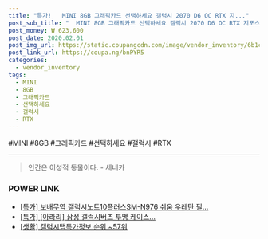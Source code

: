 ```yaml
--- 
title: "특가!   MINI 8GB 그래픽카드 선택하세요 갤럭시 2070 D6 OC RTX 지..." 
post_sub_title: "  MINI 8GB 그래픽카드 선택하세요 갤럭시 2070 D6 OC RTX 지포스 GALAX" 
post_money: ₩ 623,600 
post_date: 2020.02.01 
post_img_url: https://static.coupangcdn.com/image/vendor_inventory/6b1c/c5cd42e34cc0c1eb8d95068669976a23de2821a546b78cd9cca3f890a044.jpg 
post_link_url: https://coupa.ng/bnPYR5 
categories: 
  - vendor_inventory 
tags: 
  - MINI 
  - 8GB 
  - 그래픽카드 
  - 선택하세요 
  - 갤럭시 
  - RTX 
--- 
```

  #MINI #8GB #그래픽카드 #선택하세요 #갤럭시 #RTX 
<hr> 

> 인간은 이성적 동물이다. - 세네카 


### POWER LINK

* <a href="https://blog.naver.com/an0733/221786418959" target="_blank">[특가] 보배무역 갤럭시노트10플러스SM-N976 쉬움 우레탄 필...</a>
* <a href="https://blog.naver.com/sakai111/221787329719" target="_blank">[특가] [아라리] 삼성 갤럭시버즈 투명 케이스...</a>
* <a href="https://blog.naver.com/sakai111/221774953896" target="_blank"> [생활] 갤럭시탭특가정보 순위 ~57위</a>
